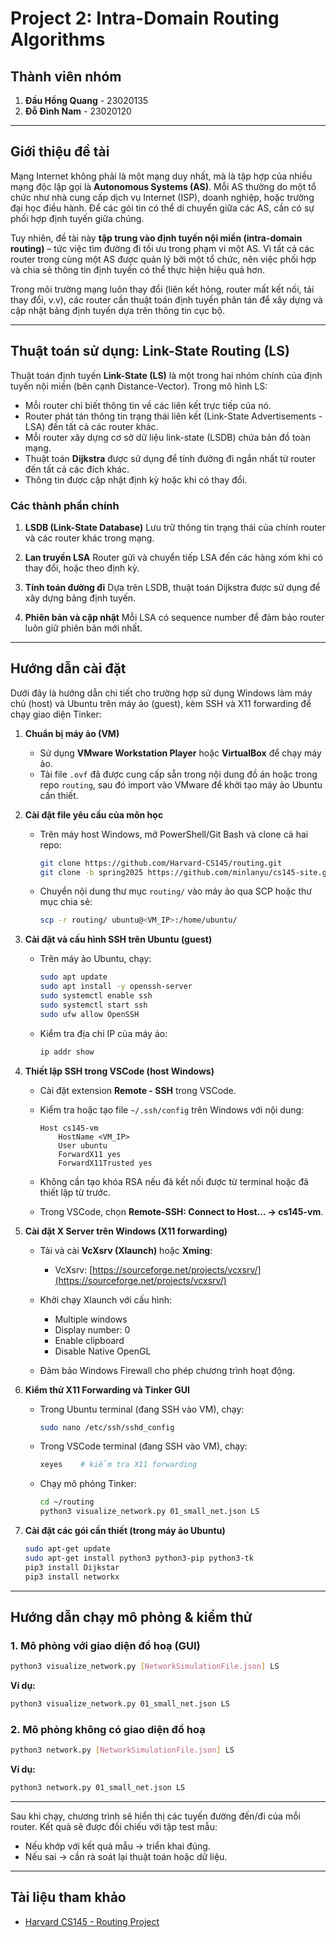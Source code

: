 # Project 2: Intra-Domain Routing Algorithms

## Thành viên nhóm

1. **Đầu Hồng Quang** - 23020135
2. **Đỗ Đình Nam** - 23020120

---

## Giới thiệu đề tài

Mạng Internet không phải là một mạng duy nhất, mà là tập hợp của nhiều mạng độc lập gọi là **Autonomous Systems (AS)**. Mỗi AS thường do một tổ chức như nhà cung cấp dịch vụ Internet (ISP), doanh nghiệp, hoặc trường đại học điều hành. Để các gói tin có thể di chuyển giữa các AS, cần có sự phối hợp định tuyến giữa chúng.

Tuy nhiên, đề tài này **tập trung vào định tuyến nội miền (intra-domain routing)** – tức việc tìm đường đi tối ưu trong phạm vi một AS. Vì tất cả các router trong cùng một AS được quản lý bởi một tổ chức, nên việc phối hợp và chia sẻ thông tin định tuyến có thể thực hiện hiệu quả hơn.

Trong môi trường mạng luôn thay đổi (liên kết hỏng, router mất kết nối, tải thay đổi, v.v), các router cần thuật toán định tuyến phân tán để xây dựng và cập nhật bảng định tuyến dựa trên thông tin cục bộ.

---

## Thuật toán sử dụng: Link-State Routing (LS)

Thuật toán định tuyến **Link-State (LS)** là một trong hai nhóm chính của định tuyến nội miền (bên cạnh Distance-Vector). Trong mô hình LS:

* Mỗi router chỉ biết thông tin về các liên kết trực tiếp của nó.
* Router phát tán thông tin trạng thái liên kết (Link-State Advertisements - LSA) đến tất cả các router khác.
* Mỗi router xây dựng cơ sở dữ liệu link-state (LSDB) chứa bản đồ toàn mạng.
* Thuật toán **Dijkstra** được sử dụng để tính đường đi ngắn nhất từ router đến tất cả các đích khác.
* Thông tin được cập nhật định kỳ hoặc khi có thay đổi.

### Các thành phần chính

1. **LSDB (Link-State Database)**
   Lưu trữ thông tin trạng thái của chính router và các router khác trong mạng.

2. **Lan truyền LSA**
   Router gửi và chuyển tiếp LSA đến các hàng xóm khi có thay đổi, hoặc theo định kỳ.

3. **Tính toán đường đi**
   Dựa trên LSDB, thuật toán Dijkstra được sử dụng để xây dựng bảng định tuyến.

4. **Phiên bản và cập nhật**
   Mỗi LSA có sequence number để đảm bảo router luôn giữ phiên bản mới nhất.

---

## Hướng dẫn cài đặt

Dưới đây là hướng dẫn chi tiết cho trường hợp sử dụng Windows làm máy chủ (host) và Ubuntu trên máy ảo (guest), kèm SSH và X11 forwarding để chạy giao diện Tinker:

1. **Chuẩn bị máy ảo (VM)**

   * Sử dụng **VMware Workstation Player** hoặc **VirtualBox** để chạy máy ảo.
   * Tải file `.ovf` đã được cung cấp sẵn trong nội dung đồ án hoặc trong repo `routing`, sau đó import vào VMware để khởi tạo máy ảo Ubuntu cần thiết.

2. **Cài đặt file yêu cầu của môn học**

   * Trên máy host Windows, mở PowerShell/Git Bash và clone cả hai repo:

     ```bash
     git clone https://github.com/Harvard-CS145/routing.git
     git clone -b spring2025 https://github.com/minlanyu/cs145-site.git
     ```
   * Chuyển nội dung thư mục `routing/` vào máy ảo qua SCP hoặc thư mục chia sẻ:

     ```bash
     scp -r routing/ ubuntu@<VM_IP>:/home/ubuntu/
     ```

3. **Cài đặt và cấu hình SSH trên Ubuntu (guest)**

   * Trên máy ảo Ubuntu, chạy:

     ```bash
     sudo apt update
     sudo apt install -y openssh-server
     sudo systemctl enable ssh
     sudo systemctl start ssh
     sudo ufw allow OpenSSH
     ```
   * Kiểm tra địa chỉ IP của máy ảo:

     ```bash
     ip addr show
     ```

4. **Thiết lập SSH trong VSCode (host Windows)**

   * Cài đặt extension **Remote - SSH** trong VSCode.
   * Kiểm tra hoặc tạo file `~/.ssh/config` trên Windows với nội dung:

     ```text
     Host cs145-vm
         HostName <VM_IP>
         User ubuntu
         ForwardX11 yes
         ForwardX11Trusted yes
     ```
   * Không cần tạo khóa RSA nếu đã kết nối được từ terminal hoặc đã thiết lập từ trước.
   * Trong VSCode, chọn **Remote-SSH: Connect to Host... → cs145-vm**.

5. **Cài đặt X Server trên Windows (X11 forwarding)**

   * Tải và cài **VcXsrv (Xlaunch)** hoặc **Xming**:

     * VcXsrv: [https://sourceforge.net/projects/vcxsrv/](https://sourceforge.net/projects/vcxsrv/)
   * Khởi chạy Xlaunch với cấu hình:

     * Multiple windows
     * Display number: 0
     * Enable clipboard
     * Disable Native OpenGL
   * Đảm bảo Windows Firewall cho phép chương trình hoạt động.

6. **Kiểm thử X11 Forwarding và Tinker GUI**

   * Trong Ubuntu terminal (đang SSH vào VM), chạy:

     ```bash
     sudo nano /etc/ssh/sshd_config
      ```
   * Trong VSCode terminal (đang SSH vào VM), chạy:

     ```bash
     xeyes    # kiểm tra X11 forwarding
     ```
   * Chạy mô phỏng Tinker:

     ```bash
     cd ~/routing
     python3 visualize_network.py 01_small_net.json LS
     ```

7. **Cài đặt các gói cần thiết (trong máy ảo Ubuntu)**

   ```bash
   sudo apt-get update
   sudo apt-get install python3 python3-pip python3-tk
   pip3 install Dijkstar
   pip3 install networkx
   ```

---

## Hướng dẫn chạy mô phỏng & kiểm thử

### 1. Mô phỏng với giao diện đồ hoạ (GUI)

```bash
python3 visualize_network.py [NetworkSimulationFile.json] LS
```

**Ví dụ:**

```bash
python3 visualize_network.py 01_small_net.json LS
```

### 2. Mô phỏng không có giao diện đồ hoạ

```bash
python3 network.py [NetworkSimulationFile.json] LS
```

**Ví dụ:**

```bash
python3 network.py 01_small_net.json LS
```

---

Sau khi chạy, chương trình sẽ hiển thị các tuyến đường đến/đi của mỗi router. Kết quả sẽ được đối chiếu với tập test mẫu:

* Nếu khớp với kết quả mẫu → triển khai đúng.
* Nếu sai → cần rà soát lại thuật toán hoặc dữ liệu.

---

## Tài liệu tham khảo

* [Harvard CS145 - Routing Project](https://github.com/Harvard-CS145/routing?tab=readme-ov-file#implementation-instructions)

